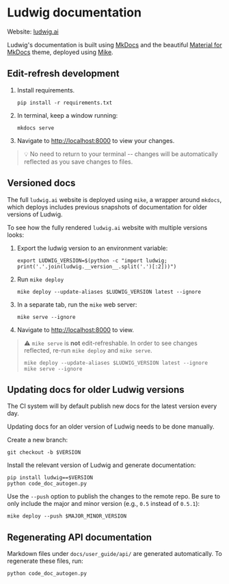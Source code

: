 # Ludwig documentation

Website: [ludwig.ai](ludwig.ai)

Ludwig's documentation is built using [MkDocs](https://www.mkdocs.org/) and the
beautiful [Material for MkDocs](https://squidfunk.github.io/mkdocs-material/)
theme, deployed using [Mike](https://github.com/jimporter/mike).

## Edit-refresh development

1. Install requirements.

    ```
    pip install -r requirements.txt
    ```

2. In terminal, keep a window running:

    ```
    mkdocs serve
    ```

3. Navigate to <http://localhost:8000> to view your changes.

> :bulb: No need to return to your terminal -- changes will be automatically
> reflected as you save changes to files.

## Versioned docs

The full `ludwig.ai` website is deployed using `mike`, a wrapper around
`mkdocs`, which deploys includes previous snapshots of documentation for older
versions of Ludwig.

To see how the fully rendered `ludwig.ai` website with multiple versions looks:

1. Export the ludwig version to an environment variable:

    ```
    export LUDWIG_VERSION=$(python -c "import ludwig; print('.'.join(ludwig.__version__.split('.')[:2]))")
    ```

2. Run `mike deploy`

    ```
    mike deploy --update-aliases $LUDWIG_VERSION latest --ignore
    ```

3. In a separate tab, run the `mike` web server:

    ```
    mike serve --ignore
    ```

4. Navigate to <http://localhost:8000> to view.

> :warning: `mike serve` is **not** edit-refreshable. In order to see changes reflected, re-run `mike deploy` and `mike serve`.
>
> ```
> mike deploy --update-aliases $LUDWIG_VERSION latest --ignore
> mike serve --ignore
> ```

## Updating docs for older Ludwig versions

The CI system will by default publish new docs for the latest version every day.

Updating docs for an older version of Ludwig needs to be done manually.

Create a new branch:

```
git checkout -b $VERSION
```

Install the relevant version of Ludwig and generate documentation:

```
pip install ludwig==$VERSION
python code_doc_autogen.py
```

Use the `--push` option to publish the changes to the remote repo. Be sure to
only include the major and minor version (e.g., `0.5` instead of `0.5.1`):

```
mike deploy --push $MAJOR_MINOR_VERSION
```

## Regenerating API documentation

Markdown files under `docs/user_guide/api/` are generated automatically. To
regenerate these files, run:

```
python code_doc_autogen.py
```

